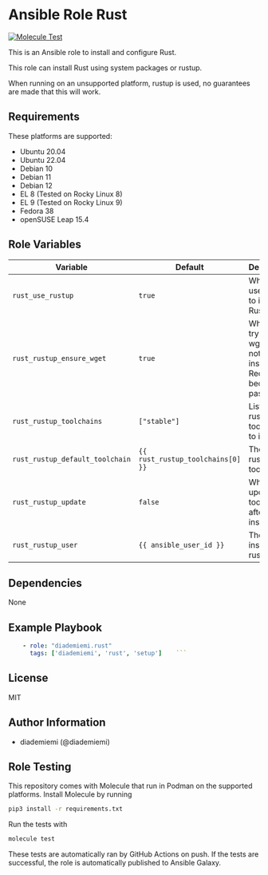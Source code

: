 Ansible Role Rust
=========

[![Molecule Test](https://github.com/diademiemi/ansible_role_rust/actions/workflows/molecule.yml/badge.svg)](https://github.com/diademiemi/ansible_role_rust/actions/workflows/molecule.yml)

This is an Ansible role to install and configure Rust.

This role can install Rust using system packages or rustup.

When running on an unsupported platform, rustup is used, no guarantees are made that this will work.

Requirements
------------
These platforms are supported:
- Ubuntu 20.04
- Ubuntu 22.04
- Debian 10
- Debian 11
- Debian 12
- EL 8 (Tested on Rocky Linux 8)
- EL 9 (Tested on Rocky Linux 9)
- Fedora 38
- openSUSE Leap 15.4

<!--
- List hardware requirements here  
-->

Role Variables
--------------

Variable | Default | Description
--- | --- | ---
`rust_use_rustup` | `true` | Whether to use rustup to install Rust\
`rust_rustup_ensure_wget` | `true` | Whether to try to install wget if it is not installed. Requires a become password.
`rust_rustup_toolchains` | `["stable"]` | List of rustup toolchains to install
`rust_rustup_default_toolchain` | `{{ rust_rustup_toolchains[0] }}` | The default rustup toolchain
`rust_rustup_update` | `false` | Whether to update toolchains after installation
`rust_rustup_user` | `{{ ansible_user_id }}` | The user to install rustup for
<!--
`variable` | `default` | Variable example
`long_variable` | See [defaults/main.yml](./defaults/main.yml) | Variable referring to defaults
`distro_specific_variable` | See [vars/debian.yml](./vars/debian.yml) | Variable referring to distro-specific variables
-->

Dependencies
------------
<!-- List dependencies on other roles or criteria -->
None

Example Playbook
----------------

```yaml
    - role: "diademiemi.rust"
      tags: ['diademiemi', 'rust', 'setup']    ```

```

License
-------

MIT

Author Information
------------------

- diademiemi (@diademiemi)

Role Testing
------------

This repository comes with Molecule that run in Podman on the supported platforms.
Install Molecule by running

```bash
pip3 install -r requirements.txt
```

Run the tests with

```bash
molecule test
```

These tests are automatically ran by GitHub Actions on push. If the tests are successful, the role is automatically published to Ansible Galaxy.
